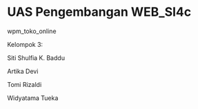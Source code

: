 # UAS Pengembangan WEB_SI4c

wpm_toko_online

Kelompok 3:

Siti Shulfia K. Baddu

Artika Devi

Tomi Rizaldi

Widyatama Tueka
